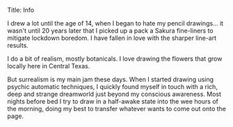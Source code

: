 Title: Info

I drew a lot until the age of 14, when I began to hate my pencil drawings...
it wasn't until 20 years later that I picked up a pack a Sakura fine-liners to mitigate lockdown boredom.
I have fallen in love with the sharper line-art results.
  
I do a bit of realism, mostly botanicals.
I love drawing the flowers that grow locally here in Central Texas.
  
But surrealism is my main jam these days.
When I started drawing using psychic automatic techniques, 
I quickly found myself in touch with a rich, deep and strange dreamworld just beyond my conscious awareness.
Most nights before bed I try to draw in a half-awake state into the wee hours of the morning,
doing my best to transfer whatever wants to come out onto the page.
